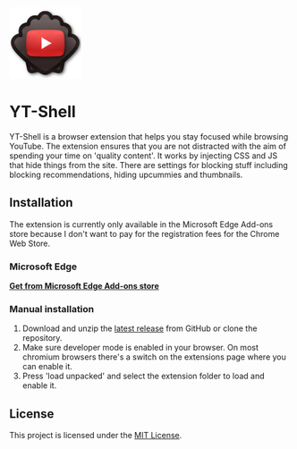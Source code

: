 ![Project Logo](img/icon-128.png) 

# YT-Shell

YT-Shell is a browser extension that helps you stay focused while browsing YouTube. The extension ensures that you are not distracted with the aim of spending your time on 'quality content'. It works by injecting CSS and JS that hide things from the site. There are settings for blocking stuff including blocking recommendations, hiding upcummies and thumbnails.

## Installation
The extension is currently only available in the Microsoft Edge Add-ons store because I don't want to pay for the registration fees for the Chrome Web Store.

### Microsoft Edge
[__Get from Microsoft Edge Add-ons store__](https://microsoftedge.microsoft.com/addons/detail/ytshell/dicfaohifjibflnmnbokaeoakkdlkaij)

### Manual installation
1. Download and unzip the [latest release](https://github.com/rijkvp/YT-Shell/releases) from GitHub or clone the repository. 
2. Make sure developer mode is enabled in your browser. On most chromium browsers there's a switch on the extensions page where you can enable it.
3. Press 'load unpacked' and select the extension folder to load and enable it.

## License
This project is licensed under the [MIT License](LICENSE).
